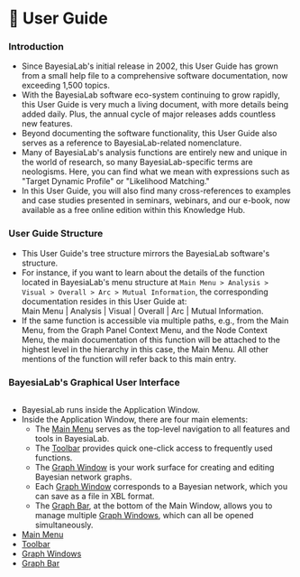 # 📖 User Guide

### Introduction&#x20;

* Since BayesiaLab's initial release in 2002, this User Guide has grown from a small help file to a comprehensive software documentation, now exceeding 1,500 topics.
* With the BayesiaLab software eco-system continuing to grow rapidly, this User Guide is very much a living document, with more details being added daily. Plus, the annual cycle of major releases adds countless new features.
* Beyond documenting the software functionality, this User Guide also serves as a reference to BayesiaLab-related nomenclature.
* Many of BayesiaLab's analysis functions are entirely new and unique in the world of research, so many BayesiaLab-specific terms are neologisms. Here, you can find what we mean with expressions such as "Target Dynamic Profile" or "Likelihood Matching."
* In this User Guide, you will also find many cross-references to examples and case studies presented in seminars, webinars, and our e-book, now available as a free online edition within this Knowledge Hub.

### User Guide Structure&#x20;

* This User Guide's tree structure mirrors the BayesiaLab software's structure.
* For instance, if you want to learn about the details of the function located in BayesiaLab's menu structure at `Main Menu > Analysis > Visual > Overall > Arc > Mutual Information`, the corresponding documentation resides in this User Guide at:\
  Main Menu | Analysis | Visual | Overall | Arc | Mutual Information.
* If the same function is accessible via multiple paths, e.g., from the Main Menu, from the Graph Panel Context Menu, and the Node Context Menu, the main documentation of this function will be attached to the highest level in the hierarchy in this case, the Main Menu. All other mentions of the function will refer back to this main entry.

### BayesiaLab's Graphical User Interface&#x20;

<figure><img src="https://www.bayesia.com/resources/Storage/bayesialab-knowledge-hub/User-Guide/Main-Window/ApplicationWindow.png" alt=""><figcaption></figcaption></figure>

* BayesiaLab runs inside the Application Window.
* Inside the Application Window, there are four main elements:
  * The [Main Menu](https://www.bayesia.com/articles/bayesialab-knowledge-hub/main-menu) serves as the top-level navigation to all features and tools in BayesiaLab.
  * The [Toolbar](https://www.bayesia.com/articles/bayesialab-knowledge-hub/toolbar) provides quick one-click access to frequently used functions.
  * The [Graph Window](https://www.bayesia.com/articles/bayesialab-knowledge-hub/graph-windows) is your work surface for creating and editing Bayesian network graphs.
  * Each [Graph Window](https://www.bayesia.com/articles/bayesialab-knowledge-hub/graph-windows) corresponds to a Bayesian network, which you can save as a file in XBL format.
  * The [Graph Bar](https://www.bayesia.com/articles/bayesialab-knowledge-hub/graph-bar), at the bottom of the Main Window, allows you to manage multiple [Graph Windows](https://www.bayesia.com/articles/bayesialab-knowledge-hub/graph-windows), which can all be opened simultaneously.
* [Main Menu](https://www.bayesia.com/articles/bayesialab-knowledge-hub/main-menu)
* [Toolbar](https://www.bayesia.com/articles/bayesialab-knowledge-hub/toolbar)
* [Graph Windows](https://www.bayesia.com/articles/bayesialab-knowledge-hub/graph-windows)
* [Graph Bar](https://www.bayesia.com/articles/bayesialab-knowledge-hub/graph-bar)
